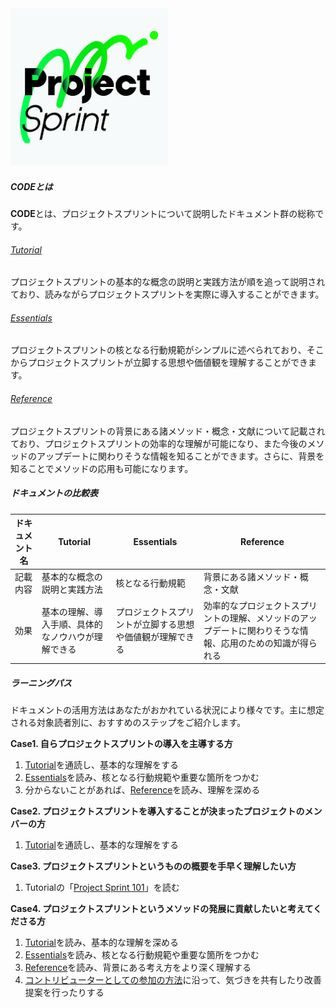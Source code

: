 <img alt="Project Sprint" src="../images/pjs_logo.png" width="50%" />

##### CODEとは

**CODE**とは、プロジェクトスプリントについて説明したドキュメント群の総称です。

###### [Tutorial](../tutorial/index.md)
プロジェクトスプリントの基本的な概念の説明と実践方法が順を追って説明されており、読みながらプロジェクトスプリントを実際に導入することができます。

###### [Essentials](../essentials.md)
プロジェクトスプリントの核となる行動規範がシンプルに述べられており、そこからプロジェクトスプリントが立脚する思想や価値観を理解することができます。

###### [Reference](../reference.md)
プロジェクトスプリントの背景にある諸メソッド・概念・文献について記載されており、プロジェクトスプリントの効率的な理解が可能になり、また今後のメソッドのアップデートに関わりそうな情報を知ることができます。さらに、背景を知ることでメソッドの応用も可能になります。

##### ドキュメントの比較表

|ドキュメント名|Tutorial|Essentials|Reference|
|---|---|---|---|
|記載内容|基本的な概念の説明と実践方法|核となる行動規範|背景にある諸メソッド・概念・文献|
|効果|基本の理解、導入手順、具体的なノウハウが理解できる|プロジェクトスプリントが立脚する思想や価値観が理解できる|効率的なプロジェクトスプリントの理解、メソッドのアップデートに関わりそうな情報、応用のための知識が得られる|

##### ラーニングパス

ドキュメントの活用方法はあなたがおかれている状況により様々です。主に想定される対象読者別に、おすすめのステップをご紹介します。

**Case1. 自らプロジェクトスプリントの導入を主導する方**
1. [Tutorial](../tutorial/index.md)を通読し、基本的な理解をする
2. [Essentials](../essentials.md)を読み、核となる行動規範や重要な箇所をつかむ
3. 分からないことがあれば、[Reference](../reference.md)を読み、理解を深める

**Case2. プロジェクトスプリントを導入することが決まったプロジェクトのメンバーの方**
1. [Tutorial](../tutorial/index.md)を通読し、基本的な理解をする

**Case3. プロジェクトスプリントというものの概要を手早く理解したい方**
1. Tutorialの「[Project Sprint 101](../tutorial/section1-1.md)」を読む

**Case4. プロジェクトスプリントというメソッドの発展に貢献したいと考えてくださる方**
1. [Tutorial](../tutorial/index.md)を読み、基本的な理解を深める
2. [Essentials](../essentials.md)を読み、核となる行動規範や重要な箇所をつかむ
3. [Reference](../reference.md)を読み、背景にある考え方をより深く理解する
4. [コントリビューターとしての参加の方法](../contributing.md)に沿って、気づきを共有したり改善提案を行ったりする
